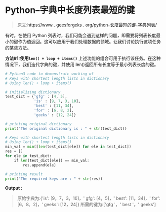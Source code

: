 # Python–字典中长度列表最短的键

> 原文:[https://www . geesforgeks . org/python-长度最短的键-字典列表/](https://www.geeksforgeeks.org/python-keys-with-shortest-length-lists-in-dictionary/)

有时，在使用 Python 列表时，我们可能会遇到这样的问题，即需要将列表长度最小的键作为值返回。这可以应用于我们处理数据的领域。让我们讨论执行这项任务的某些方法。

**方法#1:使用`len() + loop + items()`**
上述功能的组合可用于执行该任务。在这种情况下，我们迭代字典的键，并使用 len()返回所有长度等于最小列表长度的键。

```py
# Python3 code to demonstrate working of 
# Keys with shortest length lists in dictionary
# Using len() + loop + items()

# initializing dictionary
test_dict = {'gfg' : [4, 5],
             'is' : [9, 7, 3, 10],
             'best' : [11, 34],
             'for' : [6, 8, 2], 
             'geeks' : [12, 24]}

# printing original dictionary
print("The original dictionary is : " + str(test_dict))

# Keys with shortest length lists in dictionary
# Using len() + loop + items()
min_val = min([len(test_dict[ele]) for ele in test_dict])
res = []
for ele in test_dict:
    if len(test_dict[ele]) == min_val:
        res.append(ele)

# printing result 
print("The required keys are : " + str(res)) 
```

**Output :**

> 原始字典为:{'is': [9，7，3，10]，' gfg': [4，5]，' best': [11，34]，' for': [6，8，2]，' geeks': [12，24]}
> 所需的键为:['gfg '，' best '，' geeks']